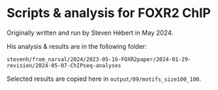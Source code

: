 # Scripts & analysis for FOXR2 ChIP

Originally written and run by Steven Hébert in May 2024.

His analysis & results are in the following folder:

```
stevenh/from_narval/2024/2023-05-16-FOXR2paper/2024-01-29-revision/2024-05-07-ChIPseq-analyses
```

Selected results are copied here in `output/09/motifs_size100_100`.